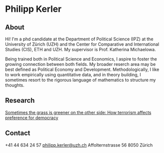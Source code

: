 # Philipp Kerler

## About

Hi! I'm a phd candidate at the Department of Political Science (IPZ) at the University of Zürich (UZH) and the Center for Comparative and International Studies (CIS), ETH and UZH. My supervisor is Prof. Katherina Michaelowa.

Being trained both in Political Science and Economics, I aspire to foster the growing connection between both fields. My broader reserch area may be best defined as Political Economy and Development. Methodologically, I like to work empirically using quantitative data, and in theory building, I sometimes resort to the rigorous language of mathematics to structure my thoughts. 

## Research

[Sometimes the grass is greener on the other side: How terrorism affects preference for democracy](https://github.com/philker/Terrorism-and-preference-for-democracy-in-Africa/blob/master/Grass_is_greener_29_08_2022.pdf)

## Contact

+41 44 634 24 57
philipp.kerler@uzh.ch
Affolternstrasse 56 8050 Zürich
